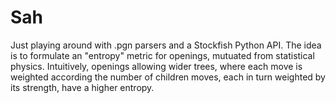 # Sah

Just playing around with .pgn parsers and a Stockfish Python API. 
The idea is to formulate an "entropy" metric for openings, mutuated from statistical physics. 
Intuitively, openings allowing wider trees, where each move is weighted according the number of children moves, 
each in turn weighted by its strength, have a higher entropy.
